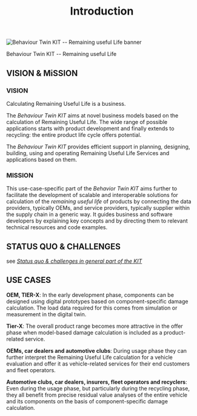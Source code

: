 ﻿---
id: introduction
title: Introduction
description: Behaviour Twin KIT
---

<div style={{display:'block'}}>
  <div style={{display:'inline-block', verticalAlign:'top'}}>

![Behaviour Twin KIT -- Remaining useful Life banner](@site/static/img/kit-icons/behaviour-twin-rul-kit-icon-mini.svg)

  </div>
  <div style={{display:'inline-block', fontSize:17, color:'rgb(255,166,1)', marginLeft:7, verticalAlign:'top', paddingTop:6}}>
Behaviour Twin KIT -- Remaining useful Life
  </div>
</div>

## VISION & MiSSION

### VISION

Calculating Remaining Useful Life is a business.

The *Behaviour Twin KIT*  aims at novel business models based on the calculation of Remaining Useful Life. The wide range of possible applications starts with product development and finally extends to recycling: the entire product life cycle offers potential. 

The *Behaviour Twin KIT* provides efficient support in planning, designing, building, using and operating Remaining Useful Life Services and applications based on them.

### MISSION

This use-case-specific part of the *Behavior Twin KIT* aims further to facilitate the development of scalable and interoperable
solutions for calculation of the *remaining useful life* of products by connecting the data providers, typically OEMs, and service providers, typically supplier
within the supply chain in a generic way. It guides business and software developers
by explaining key concepts and by directing them to relevant technical resources and code examples.

## STATUS QUO & CHALLENGES

see [*Status quo & challenges in general part of the KIT*](../../../adoption-view/introduction.md#status-quo--challenge)

## USE CASES

**OEM, TIER-X**: In the early development phase, components can be designed using digital prototypes based on component-specific damage calculation. The load data required for this comes from simulation or measurement in the digital twin.

**Tier-X**: The overall product range becomes more attractive in the offer phase when model-based damage calculation is included as a product-related service.

**OEMs, car dealers and automotive clubs**: During usage phase they can further interpret the Remaining Useful Life calculation for a vehicle evaluation and offer it as vehicle-related services for their end customers and fleet operators.

**Automotive clubs, car dealers, insurers, fleet operators and recyclers**: Even during the usage phase, but particularly during the recycling phase, they all benefit from precise residual value analyses of the entire vehicle and its components on the basis of component-specific damage calculation.
